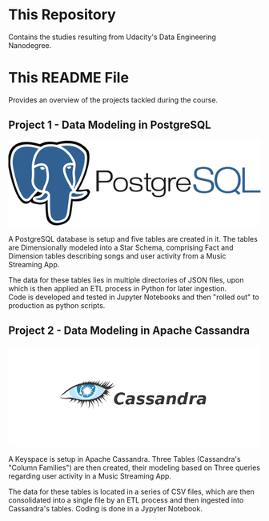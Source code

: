 
# This Repository

 Contains the studies resulting from Udacity's Data Engineering Nanodegree.

# This README File

 Provides an overview of the projects tackled during the course.

## Project 1 - Data Modeling in PostgreSQL

![PostgreSQL Logo](postgresLogo.png)

 A PostgreSQL database is setup and five tables are created in it.
The tables are Dimensionally modeled into a Star Schema, comprising
Fact and Dimension tables describing songs and user activity from a
Music Streaming App.

 The data for these tables lies in multiple directories of JSON files,
upon which is then applied an ETL process in Python for later ingestion.  
 Code is developed and tested in Jupyter Notebooks and then "rolled out"
to production as python scripts.

## Project 2 - Data Modeling in Apache Cassandra

![Apache Cassandra Logo](cassandraLogo.png)

 A Keyspace is setup in Apache Cassandra. Three Tables (Cassandra's "Column
Families") are then created, their modeling based on Three queries regarding
user activity in a Music Streaming App.

 The data for these tables is located in a series of CSV files, which are
then consolidated into a single file by an ETL process and then ingested into
Cassandra's tables. Coding is done in a Jypyter Notebook.
